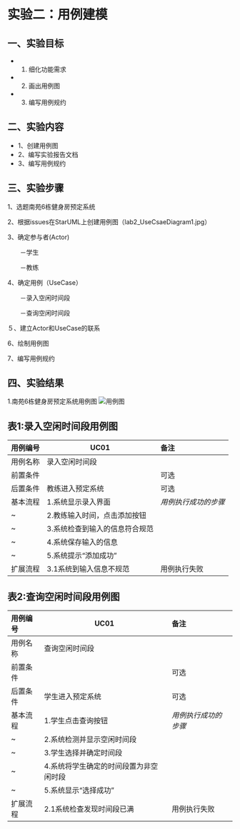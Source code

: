 # 实验二：用例建模

## 一、实验目标

-   1. 细化功能需求 
-   2. 画出用例图 
-   3. 编写用例规约
   
## 二、实验内容
   
-   1、创建用例图 
-   2、编写实验报告文档 
-   3、编写用例规约
   
## 三、实验步骤

   1、选题南苑6栋健身房预定系统

   2、根据issues在StarUML上创建用例图（lab2_UseCsaeDiagram1.jpg）

   3、确定参与者(Actor)

 　　－学生

 　　－教练

   4、确定用例（UseCase）

 　　－录入空闲时间段

 　　－查询空闲时间段

  ５、建立Actor和UseCase的联系

  6、绘制用例图

  7、编写用例规约

## 四、实验结果

1.南苑6栋健身房预定系统用例图
![用例图](./lab2_UseCsaeDiagram1.jpg)


## 表1:录入空闲时间段用例图

 | 用例编号 | UC01                            | 备注                 |
 | :------- | ------------------------------- | :------------------- |
 | 用例名称 | 录入空闲时间段                  |                      |
 | 前置条件 |         | 可选                 |
 | 后置条件 | 教练进入预定系统            | 可选                 |
 | 基本流程 | 1.系统显示录入界面    | *用例执行成功的步骤* |
 | ~        | 2.教练输入时间，点击添加按钮        |                      |
 | ~        | 3.系统检查到输入的信息符合规范        |                      |
 | ~        | 4.系统保存输入的信息        |                      |
 | ~        | 5.系统提示“添加成功”        |                      |
 | 扩展流程 | 3.1系统到输入信息不规范 | 用例执行失败         |


## 表2:查询空闲时间段用例图

 | 用例编号 | UC01                            | 备注                 |
 | :------- | ------------------------------- | :------------------- |
 | 用例名称 | 查询空闲时间段                  |                      |
 | 前置条件 |         | 可选                 |
 | 后置条件 | 学生进入预定系统            | 可选                 |
 | 基本流程 | 1.学生点击查询按钮    | *用例执行成功的步骤* |
 | ~        | 2.系统检测并显示空闲时间段        |                      |
 | ~        | 3.学生选择并确定时间段        |                      |
 | ~        | 4.系统将学生确定的时间段置为非空闲时段  |                      |
 | ~        | 5.系统显示“选择成功”        |                      |
 | 扩展流程 | 2.1系统检查发现时间段已满 | 用例执行失败         |
